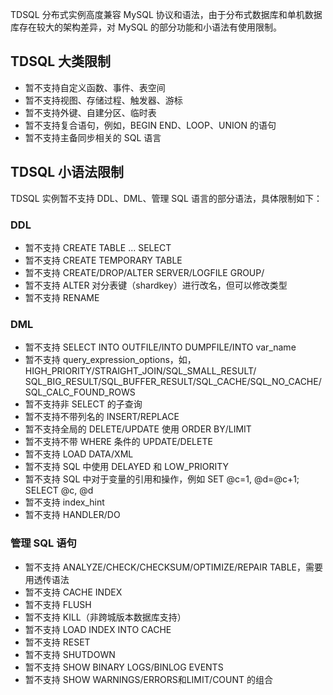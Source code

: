 TDSQL 分布式实例高度兼容 MySQL 协议和语法，由于分布式数据库和单机数据库存在较大的架构差异，对 MySQL 的部分功能和小语法有使用限制。

## TDSQL 大类限制
- 暂不支持自定义函数、事件、表空间
- 暂不支持视图、存储过程、触发器、游标
- 暂不支持外键、自建分区、临时表
- 暂不支持复合语句，例如，BEGIN END、LOOP、UNION 的语句
- 暂不支持主备同步相关的 SQL 语言

## TDSQL 小语法限制
TDSQL 实例暂不支持 DDL、DML、管理 SQL 语言的部分语法，具体限制如下：

### DDL
- 暂不支持 CREATE TABLE ... SELECT 
- 暂不支持 CREATE TEMPORARY TABLE 
- 暂不支持 CREATE/DROP/ALTER SERVER/LOGFILE GROUP/
- 暂不支持 ALTER 对分表键（shardkey）进行改名，但可以修改类型
- 暂不支持 RENAME

### DML
- 暂不支持 SELECT INTO OUTFILE/INTO DUMPFILE/INTO var_name
- 暂不支持 query_expression_options，如，HIGH_PRIORITY/STRAIGHT_JOIN/SQL_SMALL_RESULT/ 					SQL_BIG_RESULT/SQL_BUFFER_RESULT/SQL_CACHE/SQL_NO_CACHE/SQL_CALC_FOUND_ROWS
- 暂不支持非 SELECT 的子查询
- 暂不支持不带列名的 INSERT/REPLACE
- 暂不支持全局的 DELETE/UPDATE 使用 ORDER BY/LIMIT
- 暂不支持不带 WHERE 条件的 UPDATE/DELETE
- 暂不支持 LOAD DATA/XML
- 暂不支持 SQL 中使用 DELAYED 和 LOW_PRIORITY
- 暂不支持 SQL 中对于变量的引用和操作，例如 SET @c=1, @d=@c+1; SELECT @c, @d
- 暂不支持 index_hint
- 暂不支持 HANDLER/DO

### 管理 SQL 语句
- 暂不支持 ANALYZE/CHECK/CHECKSUM/OPTIMIZE/REPAIR TABLE，需要用透传语法
- 暂不支持 CACHE INDEX
- 暂不支持 FLUSH
- 暂不支持 KILL（非跨城版本数据库支持）
- 暂不支持 LOAD INDEX INTO CACHE
- 暂不支持 RESET
- 暂不支持 SHUTDOWN
- 暂不支持 SHOW BINARY LOGS/BINLOG EVENTS
- 暂不支持 SHOW WARNINGS/ERRORS和LIMIT/COUNT 的组合
